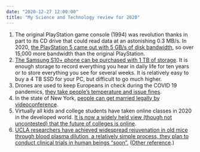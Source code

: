 ```yaml
---
date: "2020-12-27 12:00:00"
title: "My Science and Technology review for 2020"
---
```




<li style="list-style-type: none;">

1. The original PlayStation game console (1994) was revolution thanks in part to its CD drive that could read data at an astonishing 0.3 MB/s. In 2020, [the PlayStation 5 came out with 5 GB/s of disk bandwidth](https://www.theverge.com/2020/3/18/21185356/sony-ps5-playstation-5-ssd-load-times-mark-cerny-developer-gdc), so over 15,000 more bandwidth than the original PlayStation.
1. [The Samsung S10+ phone can be purchased with 1 TB of storage](https://www.theverge.com/2019/2/20/18231253/samsung-galaxy-s10-plus-1tb-storage-specs). It is enough storage to record everything you hear in daily life for ten years or to store everything you see for several weeks. It is relatively easy to buy a 4 TB SSD for your PC, but difficult to go much higher.
1. Drones are used to keep Europeans in check during the COVID 19 pandemics, [they take people&rsquo;s temperature and issue fines](https://gulfnews.com/world/europe/covid-19-drones-take-italians-temperature-and-issue-fines-1.70918116).
1. In the state of New York, [people can get married legally by videoconference](https://www.cbsnews.com/news/new-york-marriage-license-couples-can-now-obtain-licenses-remotely-get-married-via-video-conference-2020-04-19/).
1. Virtually all kids and college students have taken online classes in 2020 in the developed world. [It is now a widely held view (though not uncontested) that the future of colleges is online](https://www.nytimes.com/2020/05/25/opinion/online-college-coronavirus.html).
1. [UCLA researchers have achieved widespread rejuvenation in old mice through blood plasma dilution, a relatively simple process, they plan to conduct clinical trials in human beings &ldquo;soon&rdquo;.](https://www.aging-us.com/article/103418/text) ([Other reference](https://link.springer.com/article/10.1007/s11357-020-00297-8).)



